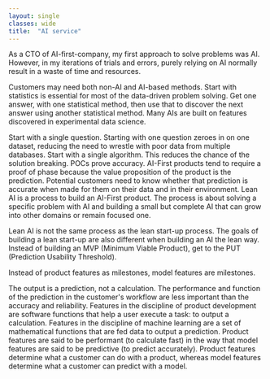 ```yaml
---
layout: single
classes: wide
title:  "AI service"
---
```


As a CTO of AI-first-company, my first approach to solve problems was AI.
However, in my iterations of trials and errors, purely relying on AI normally result in a waste of time and resources. 

Customers may need both non-AI and AI-based methods. Start with statistics is essential for most of the data-driven problem solving.
Get one answer, with one statistical method, then use that to discover the next answer using another statistical method. 
Many AIs are built on features discovered in experimental data science. 

Start with a single question. Starting with one question zeroes in on one dataset, reducing the need to wrestle with poor data from multiple databases.
Start with a single algorithm. This reduces the chance of the solution breaking.
POCs prove accuracy. AI-First products tend to require a proof of phase because the value proposition of the product is the prediction.
Potential customers need to know whether that prediction is accurate when made for them on their data and in their environment.
Lean AI is a process to build an AI-First product. The process is about solving a specific problem with AI and building a small but complete AI that can grow into other domains or remain focused one. 

Lean AI is not the same process as the lean start-up process. The goals of building a lean start-up are also different when building an AI the lean way.
Instead of building an MVP (Minimum Viable Product), get to the PUT (Prediction Usability Threshold). 

Instead of product features as milestones, model features are milestones. 

The output is a prediction, not a calculation. 
The performance and function of the prediction in the customer's workflow are less important than the accuracy and reliability.
Features in the discipline of product development are software functions that help a user execute a task: to output a calculation.
Features in the discipline of machine learning are a set of mathematical functions that are fed data to output a prediction. Product features are said to be performant (to calculate fast) in the way that model features are said to be predictive (to predict accurately).
Product features determine what a customer can do with a product, whereas model features determine what a customer can predict with a model.